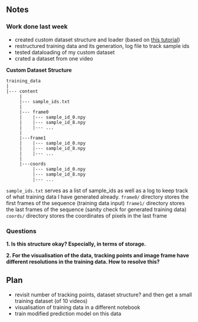 ## Notes ##
### Work done last week
* created custom dataset structure and loader (based on [this tutorial](https://pytorch.org/tutorials/beginner/data_loading_tutorial.html))
* restructured training data and its generation, log file to track sample ids
* tested dataloading of my custom dataset
* crated a dataset from one video

__Custom Dataset Structure__
```
training_data
|
|--- content
     |
     |--- sample_ids.txt
     |
     |--- frame0
     |    |--- sample_id_0.npy
     |    |--- sample_id_8.npy
     |    |--- ...     
     |
     |---frame1
     |    |--- sample_id_0.npy
     |    |--- sample_id_8.npy
     |    |--- ... 
     |
     |---coords
          |--- sample_id_0.npy
          |--- sample_id_8.npy
          |--- ... 
```
`sample_ids.txt` serves as a list of sample_ids as well as a log to keep track of what training data I have generated already.
`frame0/` directory stores the first frames of the sequence (training data input)
`frame1/` directory stores the last frames of the sequence (sanity check for generated training data)
`coords/` directory stores the coordinates of pixels in the last frame



### Questions
__1. Is this structure okay? Especially, in terms of storage.__


__2. For the visualisation of the data, tracking points and image frame have different resolutions in the training data. How to resolve this?__



## Plan ##
* revisit number of tracking points, dataset structure? and then get a small training dataset (of 10 videos)
* visualisation of training data in a different notebook
* train modified prediction model on this data
